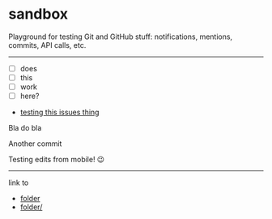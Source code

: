 sandbox
=======

Playground for testing Git and GitHub stuff: notifications, mentions, commits, API calls, etc. 

---

- [ ] does
- [ ] this
- [ ] work
- [ ] here?

- [testing this issues thing](https://github.com/hugocf/sandbox/issues/1)


Bla do bla

Another commit

Testing edits from mobile! 😉

---

link to

- [folder](folder)
- [folder/](folder/)
